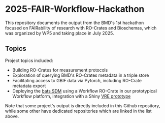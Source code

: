 # 2025-FAIR-Workflow-Hackathon

This repository documents the output from the BMD's 1st hackathon focused on FAIRability of research with RO-Crates and Bioschemas, which was organized by WP5 and taking place in July 2025.

## Topics
Project topics included:

- Building RO-Crates for measurement protocols
- Exploration of querying BMD's RO-Crates metadata in a triple store
- Facilitating access to GBIF data via Pytorch, including RO-Crate metadata export
- Deploying the [bats SDM](https://github.com/Biodiversity-Meets-Data) using a Workflow RO-Crate in our prototypical Workflow platform, integration with a Shiny [VRE prototype](https://github.com/Biodiversity-Meets-Data/vre-shiny-docker)

Note that some project's output is directly included in this Github repository, while some other have dedicated repositories which are linked in the list above.